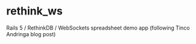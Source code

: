 # rethink_ws
Rails 5 / RethinkDB / WebSockets spreadsheet demo app (following Tinco Andringa blog post)
